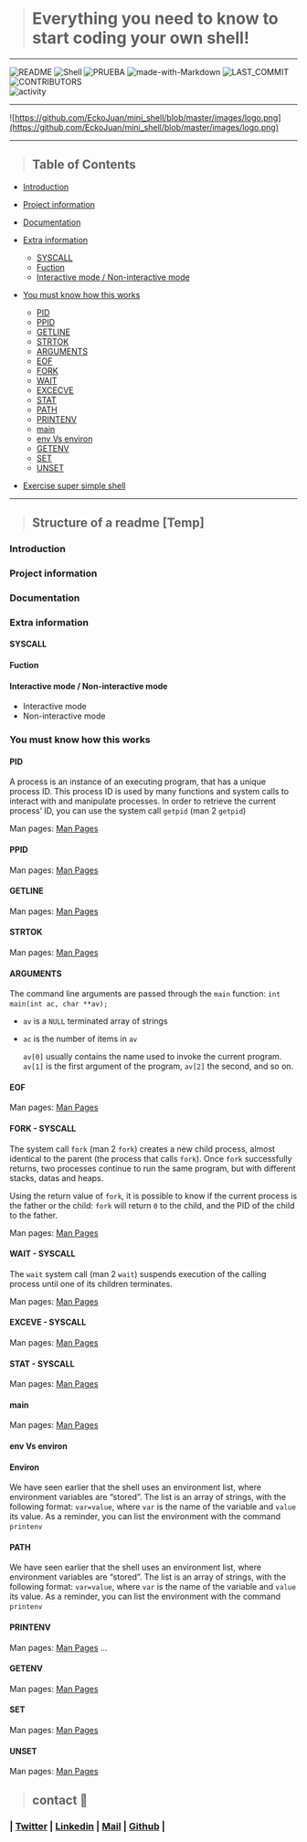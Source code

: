 > # Everything you need to know to start coding your own shell!

---

![README](https://img.shields.io/badge/README-OK-green.svg?colorB=00C106) 
![Shell](https://img.shields.io/static/v1?label=Shell&message=Basic&color=blue) 
![PRUEBA](https://img.shields.io/github/repo-size/EckoJuan/mini_shell) 
![made-with-Markdown](https://img.shields.io/badge/Made%20with-Markdown-1f425f.svg) 
![LAST_COMMIT](https://img.shields.io/github/last-commit/EckoJuan/mini_shell) 
![CONTRIBUTORS](https://img.shields.io/github/contributors/EckoJuan/mini_shell)  
![activity](https://img.shields.io/github/commit-activity/m/EckoJuan/mini_shell)

---

![https://github.com/EckoJuan/mini_shell/blob/master/images/logo.png](https://github.com/EckoJuan/mini_shell/blob/master/images/logo.png)

---

> ## Table of Contents

* [Introduction](#Introduction)
* [Project information](#Project-information)
* [Documentation](#Documentation)
* [Extra information](#Extra_information)
	* [SYSCALL](#SYSCALL)
	*  [Fuction](#Fuction)
	* [Interactive mode / Non-interactive mode](#Interactive-mode-/-Non-interactive-mode)
* [You must know how this works](#You_must_know_how_this_works)
	* [PID](#PID)
	* [PPID](#PPID)
	* [GETLINE](#GETLINE)
	* [STRTOK](#STRTOK)
	* [ARGUMENTS](#ARGUMENTS)
	* [EOF](#EOF)
	* [FORK](#FORK)
	* [WAIT](#WAIT)
	* [EXCECVE](#EXCEVE)
	* [STAT](#STAT)
	* [PATH](#PATH)
	* [ PRINTENV](#PRINTENV)
	* [main](#main)
	* [env Vs environ](#env-Vs-environ)
	* [GETENV](#GETENV)
	* [SET](#SET)
	* [UNSET](#UNSET)
	

* [Exercise super simple shell](#Exercise:-super-simple-shell)

---
  

> ## Structure of a readme [Temp]
### Introduction

### Project information

### Documentation

### Extra information

#### SYSCALL

#### Fuction

#### Interactive mode / Non-interactive mode
* Interactive mode 
* Non-interactive mode

### You must know how this works

#### PID

A process is an instance of an executing program, that has a unique process ID. This process ID is used by many functions and system calls to interact with and manipulate processes. In order to retrieve the current process’ ID, you can use the system call `getpid` (man 2 `getpid`)

Man pages: [Man Pages](https://pages.github.com/)

#### PPID
Man pages: [Man Pages](https://pages.github.com/)
#### GETLINE
Man pages: [Man Pages](https://pages.github.com/)
#### STRTOK
Man pages: [Man Pages](https://pages.github.com/)
#### ARGUMENTS

The command line arguments are passed through the `main` function: `int main(int ac, char **av);`

- `av` is a `NULL` terminated array of strings

- `ac` is the number of items in `av`

  `av[0]` usually contains the name used to invoke the current program. `av[1]` is the first argument of the program, `av[2]` the second, and so on.

#### EOF
Man pages: [Man Pages](https://pages.github.com/)
#### FORK - SYSCALL

The system call `fork` (man 2 `fork`) creates a new child process, almost identical to the parent (the process that calls `fork`). Once `fork` successfully returns, two processes continue to run the same program, but with different stacks, datas and heaps.

  

Using the return value of `fork`, it is possible to know if the current process is the father or the child: `fork` will return `0` to the child, and the PID of the child to the father.

Man pages: [Man Pages](https://pages.github.com/)

#### WAIT - SYSCALL

The `wait` system call (man 2 `wait`) suspends execution of the calling process until one of its children terminates.

Man pages: [Man Pages](https://pages.github.com/)
#### EXCEVE - SYSCALL
Man pages: [Man Pages](https://pages.github.com/)
#### STAT - SYSCALL
Man pages: [Man Pages](https://pages.github.com/)



#### main
Man pages: [Man Pages](https://pages.github.com/)
#### env Vs environ

#### Environ

We have seen earlier that the shell uses an environment list, where environment variables are “stored”. The list is an array of strings, with the following format: `var=value`, where `var` is the name of the variable and `value` its value. As a reminder, you can list the environment with the command `printenv`

#### PATH

We have seen earlier that the shell uses an environment list, where environment variables are “stored”. The list is an array of strings, with the following format: `var=value`, where `var` is the name of the variable and `value` its value. As a reminder, you can list the environment with the command `printenv`
#### PRINTENV
Man pages: [Man Pages](https://pages.github.com/)
...
#### GETENV
Man pages: [Man Pages](https://pages.github.com/)
#### SET
Man pages: [Man Pages](https://pages.github.com/)
#### UNSET
Man pages: [Man Pages](https://pages.github.com/)



> ## contact 💬

  

### | [Twitter](https://twitter.com/llanoJS) | [Linkedin](https://www.linkedin.com/in/juansllano/) | [Mail](1461@holbertonschool.com) | [Github](https://github.com/EckoJuan/) |
